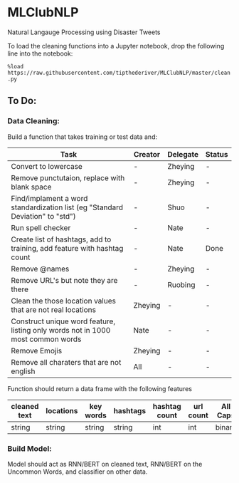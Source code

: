 # MLClubNLP
Natural Langauge Processing using Disaster Tweets

To load the cleaning functions into a Jupyter notebook, drop the following line into the notebook:

`%load https://raw.githubusercontent.com/tipthederiver/MLClubNLP/master/clean.py`


## To Do:

### Data Cleaning:

Build a function that takes training or test data and:


|Task|Creator|Delegate|Status|
|-|-|-|-|
|Convert to lowercase|-|Zheying|-|
|Remove punctutaion, replace with blank space|-|Zheying|-|
|Find/implament a word standardization list (eg "Standard Deviation" to "std")|-|Shuo|-|
|Run spell checker|-|Nate|-|
|Create list of hashtags, add to training, add feature with hashtag count|-|Nate|Done|
|Remove @names|-|Zheying|-|
|Remove URL's but note they are there|-|Ruobing|-|
|Clean the those location values that are not real locations|Zheying|-|-|
|Construct unique word feature, listing only words not in 1000 most common words|Nate|-|-|
|Remove Emojis|Zheying|-|-|
|Remove all charaters that are not english|All|-|-|

Function should return a data frame with the following features

|cleaned text|locations|key words|hashtags|hashtag count|url count|All Caps|Uncommon Words|
|-|-|-|-|-|-|-|-|
|string|string|string|string|int|int|binary|string|


### Build Model:

Model should act as RNN/BERT on cleaned text, RNN/BERT on the Uncommon Words, and classifier on other data. 
